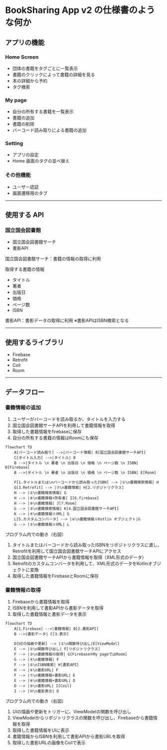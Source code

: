 # BookSharing App v2 の仕様書のような何か
##  アプリの機能
###   Home Screen
- 団体の書籍をタグごとに一覧表示
- 書籍のクリックによって書籍の詳細を見る
- 本の詳細から予約
- タグ検索

###   My page
- 自分の所有する書籍を一覧表示
- 書籍の追加
- 書籍の削除
- バーコード読み取りによる書籍の追加

###   Setting
- アプリの設定
- Home 画面のタグの並べ替え

###   その他機能
- ユーザー認証
- 画面遷移用のタブ

---
##  使用する API
###   国立国会図書館
- 国立国会図書館サーチ
- 書影API

国立国会図書館サーチ：書籍の情報の取得に利用

取得する書籍の情報
- タイトル
- 著者
- 出版日
- 価格
- ページ数
- ISBN

書影API：書影データの取得に利用 ※書影APIはISBN検索となる

---
##  使用するライブラリ
- Firebase
- Retrofit
- Coil
- Room
---

## データフロー
### 書籍情報の追加
1. ユーザーがバーコードを読み取るか、タイトルを入力する
2. 国立国会図書館サーチAPIを利用して書籍情報を取得
3. 取得した書籍情報をfirebaseに保存
4. 自分の所有する書籍の情報はRoomにも保存

```mermaid
flowchart TD
    A[バーコード読み取り] -->|バーコード情報| B[国立国会図書館サーチAPI]
    C[タイトル入力] -->|タイトル| B
    B -->|タイトル \n 著者 \n 出版日 \n 価格 \n ページ数 \n ISBN| D[Firebase]
    B -->|タイトル \n 著者 \n 出版日 \n 価格 \n ページ数 \n ISBN| E[Room]

    F[1.タイトルまたは\nバーコードから読み取ったISBN] --> |①\n書籍検索情報| H
    G[3.Retrofit] --> |⑦\n書籍情報| H[2.リポジトリクラス]
    H --> |②\n書籍検索情報| G
    H --> |⑧\n書籍情報+所有者| I[6.firebase]
    H --> |⑨\n書籍情報| J[7.Room]
    G --> |③\n書籍検索情報| K[4.国立国会図書館サーチAPI]
    K --> |④\n書籍情報※XML| G
    L[5.カスタムコンバータ] --> |⑥\n書籍情報※Kotlin オブジェクト|G
    G --> |⑤\n書籍情報※XML| L
```
プログラム内での動き（右図）
1. タイトルまたはバーコードから読み取ったISBNをリポジトリクラスに渡し、Retrofitを利用して国立国会図書館サーチAPIにアクセス
2. 国立国会図書館サーチAPIから書籍情報を取得（XML形式のデータ）
3. Retrofitのカスタムコンバータを利用して、XML形式のデータをKotlinオブジェクトに変換
4. 取得した書籍情報をFirebaseとRoomに保存

### 書籍情報の取得
1. Firebaseから書籍情報を取得
2. ISBNを利用して書影APIから書影データを取得
3. 取得した書籍情報と書影データを表示

```mermaid
flowchart TD
    A[1.Firebase] -->|書籍情報| B[2.書影API]
    B -->|書影データ| C[3.表示]

    D[UIの描画や更新] --> |①\n関数呼び出し|E[ViewModel]
    E --> |②\n関数呼び出し| F[リポジトリクラス]
    F --> |③\n書籍情報の取得| G[Firebase※My pageではRoom]
    G --> |④\n書籍情報| F
    F --> |⑤\nISBN検索| H[書影API]
    H --> |⑥\n書影URL| F
    F --> |⑦\n書籍情報+書影URL| E
    E --> |⑧\n書籍情報+書影URL| D
    D --> |⑨\n書影URL| I[Coil]
    I --> |⑩\n書影表示| D
```

プログラム内での動き（右図）
1. UIの描画や更新をトリガーに、ViewModelの関数を呼び出し
2. ViewModelからリポジトリクラスの関数を呼び出し、Firebaseから書籍情報を取得
3. 取得した書籍情報をUIに表示
4. 書籍情報からISBNを利用して書影APIから書影URLを取得
5. 取得した書影URLの画像をCoilで表示
